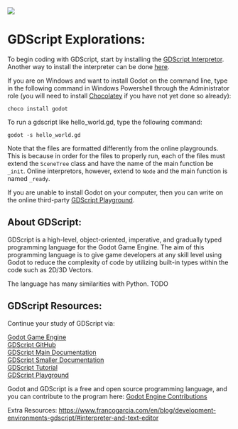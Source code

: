 <img src="https://raw.githubusercontent.com/rtoal/polyglot/master/docs/resources/gdscript-logo-64.png">

# GDScript Explorations:
To begin coding with GDScript, start by installing the [GDScript Interpretor](https://docs.godotengine.org/en/3.3/getting_started/editor/command_line_tutorial.html). Another way to install the interpreter can be done [here](https://www.francogarcia.com/en/blog/development-environments-gdscript/#interpreter-and-text-editor).

If you are on Windows and want to install Godot on the command line, type in the following command in Windows Powershell through the Administrator role (you will need to install [Chocolatey](https://chocolatey.org/install) if you have not yet done so already):
```
choco install godot
```
To run a gdscript like hello_world.gd, type the following command:
```
godot -s hello_world.gd
```
Note that the files are formatted differently from the online playgrounds. This is because in order for the files to properly run, each of the files must extend the `SceneTree` class and have the name of the main function be `_init`. Online interpretors, however, extend to `Node` and the main function is named `_ready`.

If you are unable to install Godot on your computer, then you can write on the online third-party 
[GDScript Playground](https://gd.tumeo.space/#).

## About GDScript:

GDScript is a high-level, object-oriented, imperative, and gradually typed programming language for the Godot Game Engine. The aim of this programming language is to give game developers at any skill level using Godot to reduce the complexity of code by utilizing built-in types within the code such as 2D/3D Vectors. 

The language has many similarities with Python. 
TODO

## GDScript Resources:

Continue your study of GDScript via:

[Godot Game Engine](https://godotengine.org/)  
[GDScript GitHub](https://github.com/godotengine/godot/tree/master/modules/gdscript)  
[GDScript Main Documentation](https://docs.godotengine.org/en/stable/tutorials/scripting/gdscript/index.html)  
[GDScript Smaller Documentation](https://gdscript.com/)  
[GDScript Tutorial](https://gdquest.github.io/learn-gdscript/?ref=godot-docs)  
[GDScript Playground](https://gd.tumeo.space/#)  

Godot and GDScript is a free and open source programming language, and you can contribute to the program here:
[Godot Engine Contributions](https://docs.godotengine.org/en/stable/contributing/how_to_contribute.html)

Extra Resources: https://www.francogarcia.com/en/blog/development-environments-gdscript/#interpreter-and-text-editor